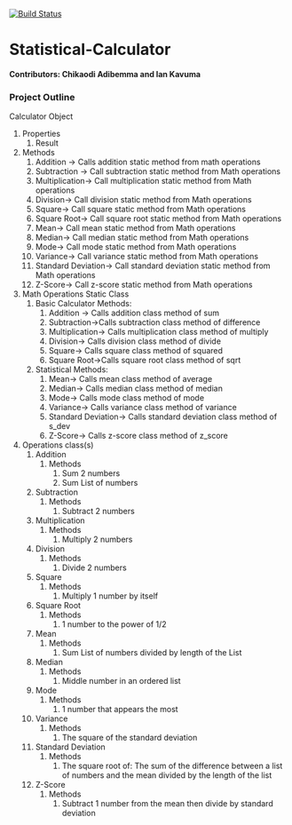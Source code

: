 [![Build Status](https://travis-ci.com/cadibemma/Statistical-Calculator.svg?branch=master)](https://travis-ci.com/cadibemma/Statistical-Calculator)

# Statistical-Calculator

**Contributors: Chikaodi Adibemma and Ian Kavuma**

### Project Outline

Calculator Object
1. Properties
    1. Result 
2. Methods
    1. Addition -> Calls addition static method from math operations
    2. Subtraction -> Call subtraction static method from Math operations
    3. Multiplication-> Call multiplication static method from Math operations
    4. Division-> Call division static method from Math operations
    5. Square-> Call square static method from Math operations
    6. Square Root-> Call square root static method from Math operations
    7. Mean-> Call mean static method from Math operations
    8. Median-> Call median static method from Math operations
    9. Mode-> Call mode static method from Math operations
    10. Variance-> Call variance static method from Math operations
    11. Standard Deviation-> Call standard deviation static method from Math operations
    12. Z-Score-> Call z-score static method from Math operations
3. Math Operations Static Class
    1. Basic Calculator Methods:
        1. Addition -> Calls addition class method of sum
        2. Subtraction->Calls subtraction class method of difference
        3. Multiplication-> Calls multiplication class method of multiply
        4. Division-> Calls division class method of divide
        5. Square-> Calls square class method of squared
        6. Square Root->Calls square root class method of sqrt
    2. Statistical Methods:
        1. Mean-> Calls mean class method of average
        2. Median-> Calls median class method of median
        3. Mode-> Calls mode class method of mode
        4. Variance-> Calls variance class method of variance
        5. Standard Deviation-> Calls standard deviation class method of s_dev
        6. Z-Score-> Calls z-score class method of z_score
4. Operations class(s)
    1. Addition
        1. Methods 
            1. Sum 2 numbers
            2. Sum List of numbers
    2. Subtraction
        1. Methods
            1. Subtract 2 numbers
    3. Multiplication
        1. Methods 
            1. Multiply 2 numbers
    4. Division
        1. Methods
            1. Divide 2 numbers
    5. Square
        1. Methods 
            1. Multiply 1 number by itself
    6. Square Root
        1. Methods
            1. 1 number to the power of 1/2
    7. Mean
        1. Methods 
            1. Sum List of numbers divided by length of the List
    8. Median
        1. Methods
            1. Middle number in an ordered list
    9. Mode
        1. Methods 
            1. 1 number that appears the most
    10. Variance
        1. Methods
            1. The square of the standard deviation
    11. Standard Deviation
        1. Methods 
            1. The square root of: The sum of the difference between a list of numbers and the mean divided by the length of the list
    12. Z-Score
        1. Methods
            1. Subtract 1 number from the mean then divide by standard deviation 

